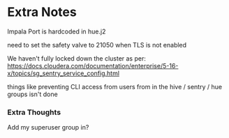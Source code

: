 # Extra Notes

Impala Port is hardcoded in hue.j2

need to set the safety valve to 21050 when TLS is not enabled

We haven't fully locked down the cluster as per:
https://docs.cloudera.com/documentation/enterprise/5-16-x/topics/sg_sentry_service_config.html

things like preventing CLI access from users from in the hive / sentry / hue groups isn't done

### Extra Thoughts

Add my superuser group in?
